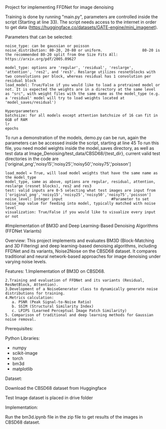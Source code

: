 Project for implementing FFDNet for image denoising

Training is done by running "main.py", parameters are controlled inside the script (Starting at line 33). The script needs access to the internet in order to get data (https://huggingface.co/datasets/GATE-engine/mini_imagenet).

Parameters that can be selected:

    noise_type: can be gaussian or poisson
    noise_distribution: 80-20, 20-80 or uniform.                  80-20 is the recommended 80-20 split from One Size Fits All: https://arxiv.org/pdf/2005.09627

    model_type: options are 'regular', 'residual', 'reslarge', 'attention', 'res2', and 'res3'. Reslarge utilizes resnetblocks with two convolutions per block, whereas residual has 1 convolution per residual block
    load_model: True/False if you would like to load a pretrained model or not. It is expected the weights are in a directory at the same level as "src", with weight files with the same name as the model_type (e.g. a 'residual' model will try to load weights located at 'model_saves/residual')

    Hyperparameters
    batchsize: for all models except attention batchsize of 16 can fit in 6GB of RAM
    lr
    epochs


To run a demonstration of the models, demo.py can be run, again the parameters can be accessed inside the script, starting at line 45
To run this file, you need model weights inside the model_saves directory, as well as test data at Image_Denoising/test_data/CBSD68/{test_dir}, current valid test directories in the code are ['original_png','noisy15','noisy25','noisy50','noisy75','poisson']

    load_model = True, will load model weights that have the same name as the model_type
    model_type, same as above, options are regular, residual, attention, reslarge (resnet blocks), res2 and res3
    test: valid inputs are 0-5 selecting what test images are input from ['original_png','noisy15','noisy25','noisy50','noisy75','poisson']
    noise_level: Integer input                      #Parameter to set noise_map value for feeding into model, typically matched with noise level
    visualization: True/False if you would like to visualize every input or not 










#Implementation of BM3D and Deep Learning-Based Denoising Algorithms (FFDNet Variants)


Overview:
This project implements and evaluates BM3D (Block-Matching and 3D Filtering) and deep learning-based denoising algorithms, including FFDNet and its variants, Noise2Noise on the CBSD68 dataset. It compares traditional and neural network-based approaches for image denoising under varying noise levels.

Features:
    1.Implementation of BM3D on CBSD68.

    2.Training and evaluation of FFDNet and its variants (Residual, ResNetBlock, Attention).
    3.Development of a NoiseGenerator class to dynamically generate noise distributions for training.
    4.Metrics calculation:
       a. PSNR (Peak Signal-to-Noise Ratio)
       b. SSIM (Structural Similarity Index)
       c. LPIPS (Learned Perceptual Image Patch Similarity)
    5. Comparison of traditional and deep learning methods for Gaussian noise removal.

Prerequisites:

Python Libraries:

- numpy
- scikit-image
- torch
- bm3d
- matplotlib

Dataset:

Download the CBSD68 dataset from Huggingface

Test Image dataset is placed in drive folder 

Implementation:

Run the bm3d.ipynb file in the zip file to get results of the images in CBSD68 dataset.
